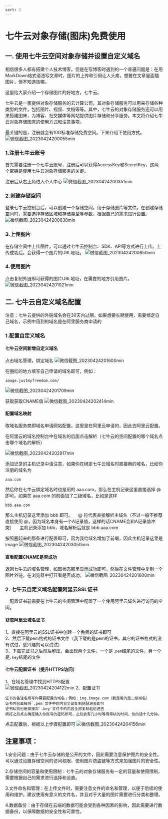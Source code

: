 ```yaml
---
sort: 2
---
```

# 七牛云对象存储(图床)免费使用

## 一. 使用七牛云空间对象存储并设置自定义域名
相信很多人都有搭建个人技术博客。但是在写博客时遇到的一个普遍问题是：在用 MarkDown格式语法写文章时，图片的上传和引用让人头疼，想要在文章里面插图片，但不知道放哪。

这里给大家介绍一个存储图片的好地方，七牛云。

七牛云是一家提供对象存储服务的云计算公司，其对象存储服务可以用来存储各种类型的文件，包括图片、视频、文档等等。其中，七牛云的对象存储服务还可以用来搭建图床，为博客、社交媒体等网站提供图片存储和分享服务。本文将介绍七牛云对象存储图床的使用方式和注意事项。

最关键的是，注册就会有10G标准存储免费空间。下来介绍下使用方式。
![微信截图_20230424200055min](https://image.justmyfreedom.com//static/assets/blog_img/微信截图_20230424200055min.png)
### 1.注册七牛云账号
首先需要注册一个七牛云账号，注册后可以获得AccessKey和SecretKey，这两个密钥是使用七牛云对象存储服务的关键。

注册后从右上角进入个人中心
![微信截图_20230424200351min](https://image.justmyfreedom.com//static/assets/blog_img/微信截图_20230424200351min.png)

### 2.创建存储空间
登录七牛云控制台后，可以创建一个存储空间，用于存储图片等文件。在创建存储空间时，需要选择存储区域和存储类型等参数，根据自己的需求进行设置。
![微信截图_20230424200638min](https://image.justmyfreedom.com//static/assets/blog_img/微信截图_20230424200638min.png)

### 3.上传图片
在存储空间中上传图片，可以通过七牛云控制台、SDK、API等方式进行上传。上传成功后，会获得一个图片的URL地址。
![微信截图_20230424200850min](https://image.justmyfreedom.com//static/assets/blog_img/微信截图_20230424200850min.png)

### 4.使用图片
点击复制外链即可获得的图片URL地址，在需要的地方引用图片。
![微信截图_20230424201021min](https://image.justmyfreedom.com//static/assets/blog_img/微信截图_20230424201021min.png)

## 二. 七牛云自定义域名配置
注意：七牛云提供的外链域名会在30天内过期，如果想要长期使用，需要绑定自己域名，示例中用到的域名是在阿里服务商申请的

### 1.配置自定义域名
#### 七牛云空间新增自定义域名
点击域名管理，绑定域名
![微信截图_20230424201600min](https://image.justmyfreedom.com//static/assets/blog_img/微信截图_20230424201600min.png)

在圈红的地方填写自己申请的域名即可，例如：

```
image.justmyfreedom.com/
```

![微信截图_20230424201709min](https://image.justmyfreedom.com//static/assets/blog_img/微信截图_20230424201709min.png)

获取获取CNAME值
![微信截图_20230424202414min](https://image.justmyfreedom.com//static/assets/blog_img/微信截图_20230424202414min.png)

#### 配置域名映射
取域名服务商即域名申请网站配置，这里是在阿里云申请的，因此去阿里云配置。

在阿里云的域名控制台中在域名的后面点击解析（七牛云的空间配置的哪个域名点击哪个域名的解析）

![微信截图_20230424202917min](https://image.justmyfreedom.com//static/assets/blog_img/微信截图_20230424202917min.png)

添加记录的主机记录中请注意，如果你在绑定七牛云域名时直接用的域名，比如你注册的域名为 

```
aaa.com
```

然后你在七牛云绑定域名时也是用的 aaa.com，那么在主机记录这里直接选择 @ 即可。如果在 aaa.com 的前面加了二级域名，比如是这样 

```
bbb.aaa.com
```

那么主机记录这里添加 bbb 即可。
 @ 符代表直接解析主域名（不过一般不推荐直接使用 @，因为域名本身有一个A记录值，这样的话CNAME会和A记录值冲突）
 主机记录添加 bbb，域名解析后就是 bbb.aaa.com

按照圈起来的那条进行配置即可，因为我给域名增加了前缀，因此主机记录这里是image
![微信截图_20230424203050min](https://image.justmyfreedom.com//static/assets/blog_img/微信截图_20230424203050min.png)

#### 查看配置CNAME是否成功
返回七牛云的域名管理，如图状态那里显示成功即可，然后在文件管理中复制一个图片外链，在浏览器中打开看是否成功。
![微信截图_20230424201600min](https://image.justmyfreedom.com//static/assets/blog_img/微信截图_20230424201600min.png)


### 2. 七牛云自定义域名配置阿里云SSL证书

 配置证书前需要在七牛云的空间管理中配置了一个使用阿里云域名进行访问的空间。

#### 获取阿里云域名证书

1、直接在阿里云的SSL证书中创建一个免费的证书即可  
2、然后下载pem格式的证书文件（我下载的是pem的证书，其它的证书格式的没有试过，感兴趣的可以试试）  
3、下载完证书之后然后解压，会出现两个文件，一个是`.pem`结尾的文件，另一个是`.key`结尾的文件  


#### 七牛云配置证书（提升HTTPS访问）


1、在域名管理中找到HTTPS配置  
![微信截图_20230424204122min](https://image.justmyfreedom.com//static/assets/blog_img/微信截图_20230424204122min.png)
2、配置证书

	证书的备注名填写你需要配置的域名；例如：img.image.com（我是用的是二级域名）
	证书内容直接将`.pem`文件中的内容全部复制粘贴进去即可
	证书私钥也是直接将`.key`文件中的内容全部复制粘贴进去
	填好之后点击确定输入你账号的密码即可，之后会有几小时等待审核的时间，快的话十几分钟。
点击配置后，根据以上步骤配置即可
![微信截图_20230424204156min](https://image.justmyfreedom.com//static/assets/blog_img/微信截图_20230424204156min.png)


## 注意事项：

1.安全问题：由于七牛云存储的是公开的文件，因此需要注意保护图片的安全性。可以通过设置存储空间的访问权限、使用图片防盗链等方式来加强图片的安全性。

2.存储空间的容量和使用限制：七牛云的对象存储服务有一定的容量和使用限制，需要根据自己的需求进行选择和设置。

3.文件命名和管理：在上传文件时，需要注意文件的命名和管理，以便于后续的使用和维护。建议使用有意义的文件名，并且对于大量的图片需要进行分类和整理。

4.数据备份：由于存储在云端的数据可能会受到各种因素的影响，因此需要进行数据备份，以保障数据的安全性和可靠性。

